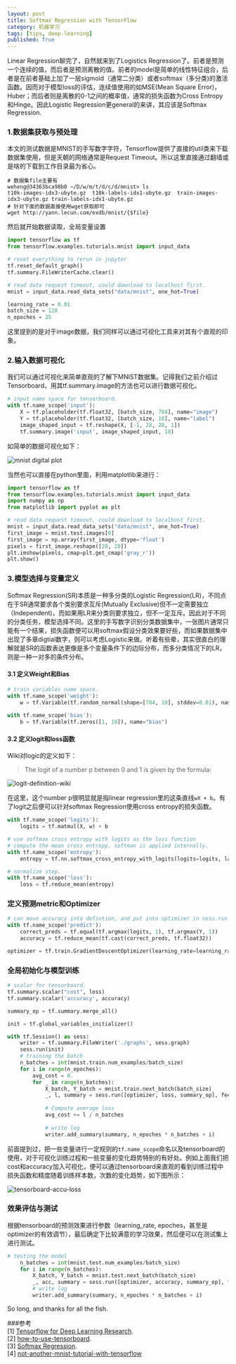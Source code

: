 ```yaml
---
layout: post
title: Softmax Regression with TensorFlow
category: 机器学习
tags: [tips, deep-learning]
published: True
---
```

Linear Regression聊完了，自然就来到了Logistics Regression了。前者是预测一个连续的值，而后者是预测离散的值。前者的model是简单的线性特征组合，后者是在前者基础上加了一层sigmoid（通常二分类）或者softmax（多分类)的激活函数。因而对于模型loss的评估，连续值使用的如MSE(Mean Square Error)，Huber；而后者则是离散的0-1之间的概率值，通常的损失函数为Cross Entropy和Hinge。因此Logistic Regression更general的来讲，其应该是Softmax Regression.

<!--more-->

### 1.数据集获取与预处理
本文的测试数据是MNIST的手写数字字符，Tensorflow提供了直接的util类来下载数据集使用，但是天朝的网络通常是Request Timeout。所以这里直接通过翻墙或是啥的下载到工作目录最为省心。

```shell
# 数据集file主要有
weheng@34363bca98b0 ~/D/w/m/t/d/c/d/mnist> ls
t10k-images-idx3-ubyte.gz  t10k-labels-idx1-ubyte.gz  train-images-idx3-ubyte.gz train-labels-idx1-ubyte.gz
# 针对下面的数据直接使用wget获取即可
wget http://yann.lecun.com/exdb/mnist/{$file}
```

然后就开始数据读取，全局变量设置

```python
import tensorflow as tf
from tensorflow.examples.tutorials.mnist import input_data

# reset everything to rerun in jupyter
tf.reset_default_graph()
tf.summary.FileWriterCache.clear()

# read data request timeout, could download to localhost first.
mnist = input_data.read_data_sets("data/mnist", one_hot=True)

learning_rate = 0.01
batch_size = 128
n_epoches = 25
```

这里提到的是对于image数据，我们同样可以通过可视化工具来对其有个直观的印象。
### 2.输入数据可视化
我们可以通过可视化来简单直观的了解下MNIST数据集。记得我们之前介绍过Tensorboard，用其tf.summary.image的方法也可以进行数据可视化。

```python
# input name space for tensorboard.
with tf.name_scope('input'):
    X = tf.placeholder(tf.float32, [batch_size, 784], name="image")
    Y = tf.placeholder(tf.float32, [batch_size, 10], name="label")
    image_shaped_input = tf.reshape(X, [-1, 28, 28, 1])
    tf.summary.image('input', image_shaped_input, 10)

```

如简单的数据可视化如下：  

![mnist digital plot]({{site.cdnurl}}/assets/img/post/mnist_digital_plot.png)

当然也可以直接在python里面，利用matplotlib来进行：

```python
import tensorflow as tf
from tensorflow.examples.tutorials.mnist import input_data
import numpy as np
from matplotlib import pyplot as plt

# read data request timeout, could download to localhost first.
mnist = input_data.read_data_sets("data/mnist", one_hot=True)
first_image = mnist.test.images[0]
first_image = np.array(first_image, dtype='float')
pixels = first_image.reshape([28, 28])
plt.imshow(pixels, cmap=plt.get_cmap('gray_r'))
plt.show()
```

### 3.模型选择与变量定义
Softmax Regression(SR)本质是一种多分类的Logistic Regression(LR)，不同点在于SR通常要求各个类别要求互斥(Mutually Exclusive)但不一定需要独立（Independent)，而如果用LR来分类则要求独立，但不一定互斥。因此对于不同的分类任务，模型选择不同。这里的手写数字识别分类数据集中，一张图片通常只能有一个结果，损失函数便可以用softmax假设分类效果要好些，而如果数据集中出现了多章digtial数字，则可以考虑Logistic来做。听着有些晕，其实很直白的理解就是SR的函数表达更像是多个变量条件下的边际分布，而多分类情况下的LR，则是一种一对多的条件分布。
#### 3.1 定义Weight和Bias

```python
# train variables name space.
with tf.name_scope('weight'):
    w = tf.Variable(tf.random_normal(shape=[784, 10], stddev=0.01), name="weight")
    
with tf.name_scope('bias'):
    b = tf.Variable(tf.zeros([1, 10]), name="bias")
```

#### 3.2 定义logit和loss函数
Wiki对logic的定义如下：
>The logit of a number p between 0 and 1 is given by the formula:   

![logit-definition-wiki]({{site.cdnurl}}/assets/img/post/logit-definition-wiki.svg)

在这里，这个number p很明显就是指linear regression里的这条直线`wX + b`。有了logit之后便可以针对softmax Regression使用cross entropy的损失函数。

```python
with tf.name_scope('logits'):
    logits = tf.matmul(X, w) + b

# use softmax cross entropy with logits as the loss function
# compute the mean cross entropy, softmax is applied internally.
with tf.name_scope('entropy'):
    entropy = tf.nn.softmax_cross_entropy_with_logits(logits=logits, labels=Y)

# normalize step.
with tf.name_scope('loss'):
    loss = tf.reduce_mean(entropy)
```

### 定义预测metric和Optimizer

```python
# can move accuracy into defintion, and put into optimizer in sess.run then.
with tf.name_scope('predict'):
    correct_preds = tf.equal(tf.argmax(logits, 1), tf.argmax(Y, 1))
    accuracy = tf.reduce_mean(tf.cast(correct_preds, tf.float32))

optimizer = tf.train.GradientDescentOptimizer(learning_rate=learning_rate).minimize(loss)
```

### 全局初始化与模型训练

```python
# scalar for tensorboard.
tf.summary.scalar("cost", loss)
tf.summary.scalar('accuracy', accuracy)

summary_op = tf.summary.merge_all()

init = tf.global_variables_initializer()

with tf.Session() as sess:
    writer = tf.summary.FileWriter('./graphs', sess.graph)
    sess.run(init)
    # training the batch
    n_batches = int(mnist.train.num_examples/batch_size)
    for i in range(n_epoches):
        avg_cost = 0.
        for _ in range(n_batches):
            X_batch, Y_batch = mnist.train.next_batch(batch_size)
            _, l, summary = sess.run([optimizer, loss, summary_op], feed_dict={X: X_batch, Y:Y_batch})
            
            # Compute average loss
            avg_cost += l / n_batches
            
            # write log
            writer.add_summary(summary, n_epoches * n_batches + i)

```

前面提到过，把一些变量进行一定规则的`tf.name_scope`命名以及tensorboard的使用，对于可视化训练过程和一些变量的变化趋势特别的有好处。例如上面我们把cost和accuracy加入可视化，便可以通过tensorboard来直观的看到训练过程中损失函数和精度随着训练样本数，次数的变化趋势，如下图所示：  

![tensorboard-accu-loss]({{site.cdnurl}}/assets/img/post/tensorboard-accu-loss.png)

### 效果评估与测试
根据tensorboard的预测效果进行参数（learning_rate, epoches，甚至是optimizer的有效调节），最后确定下比较满意的学习效果，然后便可以在测试集上进行测试。

```python
# testing the model
    n_batches = int(mnist.test.num_examples/batch_size)
    for i in range(n_batches):
        X_batch, Y_batch = mnist.test.next_batch(batch_size)
        _, acc, summary = sess.run([optimizer, accuracy, summary_op], feed_dict={X: X_batch, Y: Y_batch})
        # write log
        writer.add_summary(summary, n_epoches * n_batches + i)
```

So long, and thanks for all the fish.

###参考  
[1] [Tensorflow for Deep Learning Research](https://web.stanford.edu/class/cs20si/syllabus.html).   
[2] [how-to-use-tensorboard](http://ischlag.github.io/2016/06/04/how-to-use-tensorboard/).   
[3] [Softmax Regression](http://ufldl.stanford.edu/tutorial/supervised/SoftmaxRegression/).   
[4] [not-another-mnist-tutorial-with-tensorflow](https://www.oreilly.com/learning/not-another-mnist-tutorial-with-tensorflow)    
